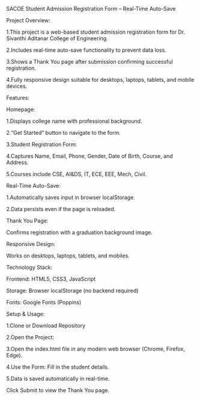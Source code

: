 SACOE Student Admission Registration Form – Real-Time Auto-Save

Project Overview:


1.This project is a web-based student admission registration form for Dr. Sivanthi Aditanar College of Engineering.

2.Includes real-time auto-save functionality to prevent data loss.

3.Shows a Thank You page after submission confirming successful registration.

4.Fully responsive design suitable for desktops, laptops, tablets, and mobile devices.


Features:

Homepage:

1.Displays college name with professional background.

2.“Get Started” button to navigate to the form.

3.Student Registration Form:

4.Captures Name, Email, Phone, Gender, Date of Birth, Course, and Address.

5.Courses include CSE, AI&DS, IT, ECE, EEE, Mech, Civil.


Real-Time Auto-Save:

1.Automatically saves input in browser localStorage.

2.Data persists even if the page is reloaded.


Thank You Page:

Confirms registration with a graduation background image.


Responsive Design:

Works on desktops, laptops, tablets, and mobiles.

Technology Stack:


Frontend: HTML5, CSS3, JavaScript

Storage: Browser localStorage (no backend required)

Fonts: Google Fonts (Poppins)


Setup & Usage:


1.Clone or Download Repository

2.Open the Project:

3.Open the index.html file in any modern web browser (Chrome, Firefox, Edge).

4.Use the Form: Fill in the student details.

5.Data is saved automatically in real-time.

Click Submit to view the Thank You page.
